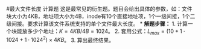 #最大文件长度 计算题
    这是最常见的衍生题。题目会给出具体的参数，如：文件块大小为4KB，地址项大小为4B，inode有10个直接地址项，1个一级间接，1个二级间接。要求计算该文件系统支持的单个文件最大长度。
    *   **解题步骤：**
        1.  计算一个块能放多少个地址：$K = 4KB / 4B = 1024$。
        2.  套用公式：$L_{max} = (10 + 1 \cdot 1024 + 1 \cdot 1024^2) \times 4KB$。
        3.  算出最终结果。